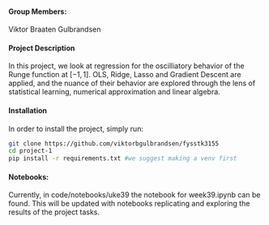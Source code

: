 #### Group Members:

Viktor Braaten Gulbrandsen

#### Project Description

In this project, we look at regression for the oscilliatory behavior of the Runge function at $[-1,1]$. OLS, Ridge, Lasso and Gradient Descent are applied, and the nuance of their behavior are explored through the lens of statistical learning, numerical approximation and linear algebra.

#### Installation

In order to install the project, simply run:

```bash
git clone https://github.com/viktorbgulbrandsen/fysstk3155
cd project-1
pip install -r requirements.txt #we suggest making a venv first
```


#### Notebooks: 
Currently, in code/notebooks/uke39 the notebook for week39.ipynb can be found. This will be updated with notebooks replicating and exploring the results of the project tasks. 

